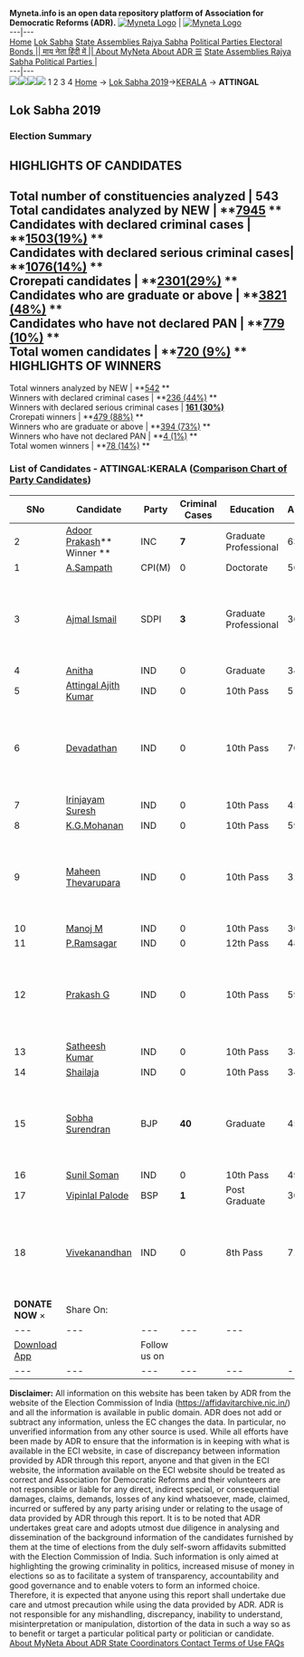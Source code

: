 **Myneta.info is an open data repository platform of Association for Democratic Reforms (ADR).**
[![Myneta Logo](https://www.myneta.info/lib/img/myneta-logo.png)](https://www.myneta.info/) | [![Myneta Logo](https://www.myneta.info/lib/img/adr-logo.png)](https://adrindia.org)  
---|---  
[Home](https://www.myneta.info/) [Lok Sabha](https://www.myneta.info/#ls "Lok Sabha") [ State Assemblies ](https://www.myneta.info/#sa "State Assemblies") [Rajya Sabha](https://www.myneta.info/#rs "Rajya Sabha") [Political Parties ](https://www.myneta.info/party "Political Parties") [ Electoral Bonds ](https://www.myneta.info/electoral_bonds "Electoral Bonds") [ || माय नेता हिंदी में || ](https://translate.google.co.in/translate?prev=hp&hl=en&js=y&u=www.myneta.info&sl=en&tl=hi&history_state0=) [ About MyNeta ](https://adrindia.org/content/about-myneta) [ About ADR ](https://adrindia.org/about-adr/who-we-are) [☰](javascript:void\(0\))
[ State Assemblies ](https://www.myneta.info/#sa "State Assemblies") [ Rajya Sabha ](https://www.myneta.info/#rs "Rajya Sabha") [ Political Parties ](https://www.myneta.info/party "Political Parties")
|   
---|---  
![](https://www.myneta.info/lib/img/banner/banner-1.png)![](https://www.myneta.info/lib/img/banner/banner-2.png)![](https://www.myneta.info/lib/img/banner/banner-3.png)![](https://www.myneta.info/lib/img/banner/banner-4.png)
1  2  3  4 
[Home](https://www.myneta.info/) → [Lok Sabha 2019](https://www.myneta.info/LokSabha2019/)→[KERALA](https://www.myneta.info/LokSabha2019/index.php?action=show_constituencies&state_id=44) → **ATTINGAL**
### 
## Lok Sabha 2019
###  Election Summary 
HIGHLIGHTS OF CANDIDATES  
---  
Total number of constituencies analyzed |  543   
Total candidates analyzed by NEW | **[7945](https://www.myneta.info/LokSabha2019/index.php?action=summary&subAction=candidates_analyzed&sort=candidate#summary) **  
Candidates with declared criminal cases | **[1503(19%)](https://www.myneta.info/LokSabha2019/index.php?action=summary&subAction=crime&sort=candidate#summary) **  
Candidates with declared serious criminal cases| **[1076(14%)](https://www.myneta.info/LokSabha2019/index.php?action=summary&subAction=serious_crime&sort=candidate#summary) **  
Crorepati candidates | **[2301(29%)](https://www.myneta.info/LokSabha2019/index.php?action=summary&subAction=crorepati&sort=candidate#summary) **  
Candidates who are graduate or above | **[3821 (48%)](https://www.myneta.info/LokSabha2019/index.php?action=summary&subAction=education&sort=candidate#summary) **  
Candidates who have not declared PAN | **[779 (10%)](https://www.myneta.info/LokSabha2019/index.php?action=summary&subAction=without_pan&sort=candidate#summary) **  
Total women candidates | **[720 (9%)](https://www.myneta.info/LokSabha2019/index.php?action=summary&subAction=women_candidate&sort=candidate#summary) **  
HIGHLIGHTS OF WINNERS  
---  
Total winners analyzed by NEW | **[542](https://www.myneta.info/LokSabha2019/index.php?action=summary&subAction=winner_analyzed&sort=candidate#summary) **  
Winners with declared criminal cases | **[236 (44%)](https://www.myneta.info/LokSabha2019/index.php?action=summary&subAction=winner_crime&sort=candidate#summary) **  
Winners with declared serious criminal cases | **[161 (30%)](https://www.myneta.info/LokSabha2019/index.php?action=summary&subAction=winner_serious_crime&sort=candidate#summary)**  
Crorepati winners | **[479 (88%)](https://www.myneta.info/LokSabha2019/index.php?action=summary&subAction=winner_crorepati&sort=candidate#summary) **  
Winners who are graduate or above | **[394 (73%)](https://www.myneta.info/LokSabha2019/index.php?action=summary&subAction=winner_education&sort=candidate#summary) **  
Winners who have not declared PAN | **[4 (1%)](https://www.myneta.info/LokSabha2019/index.php?action=summary&subAction=winner_without_pan&sort=candidate#summary) **  
Total women winners | **[78 (14%)](https://www.myneta.info/LokSabha2019/index.php?action=summary&subAction=winner_women&sort=candidate#summary) **  
### List of Candidates - ATTINGAL:KERALA ([Comparison Chart of Party Candidates](https://www.myneta.info/LokSabha2019/comparisonchart.php?constituency_id=650))
SNo | Candidate| Party| Criminal Cases| Education| Age| Total Assets| Liabilities  
---|---|---|---|---|---|---|---  
2  | [Adoor Prakash](https://www.myneta.info/LokSabha2019/candidate.php?candidate_id=9108)** Winner ** | INC | **7** | Graduate Professional| 63 | Rs 14,40,98,612 ~ 14 Crore+ | Rs 2,76,22,685 ~ 2 Crore+  
1  | [A.Sampath](https://www.myneta.info/LokSabha2019/candidate.php?candidate_id=9107) | CPI(M) | 0 | Doctorate| 56 | Rs 3,84,48,688 ~ 3 Crore+ | Rs 36,11,333 ~ 36 Lacs+  
3  | [Ajmal Ismail](https://www.myneta.info/LokSabha2019/candidate.php?candidate_id=9123) | SDPI | **3** | Graduate Professional| 36 | ![](https://myneta.info/image_v2.php?myneta_folder=LokSabha2019&candidate_id=9123&col=ta) | ![](https://myneta.info/image_v2.php?myneta_folder=LokSabha2019&candidate_id=9123&col=lia)  
4  | [Anitha](https://www.myneta.info/LokSabha2019/candidate.php?candidate_id=9110) | IND | 0 | Graduate| 34 | Rs 25,000 ~ 25 Thou+ | Rs 0 ~   
5  | [Attingal Ajith Kumar](https://www.myneta.info/LokSabha2019/candidate.php?candidate_id=9115) | IND | 0 | 10th Pass| 51 | Rs 50,800 ~ 50 Thou+ | Rs 0 ~   
6  | [Devadathan](https://www.myneta.info/LokSabha2019/candidate.php?candidate_id=9112) | IND | 0 | 10th Pass| 70 | ![](https://myneta.info/image_v2.php?myneta_folder=LokSabha2019&candidate_id=9112&col=ta) | ![](https://myneta.info/image_v2.php?myneta_folder=LokSabha2019&candidate_id=9112&col=lia)  
7  | [Irinjayam Suresh](https://www.myneta.info/LokSabha2019/candidate.php?candidate_id=9125) | IND | 0 | 10th Pass| 45 | Nil | Rs 0 ~   
8  | [K.G.Mohanan](https://www.myneta.info/LokSabha2019/candidate.php?candidate_id=9130) | IND | 0 | 10th Pass| 59 | Rs 1,00,000 ~ 1 Lacs+ | Rs 0 ~   
9  | [Maheen Thevarupara](https://www.myneta.info/LokSabha2019/candidate.php?candidate_id=9109) | IND | 0 | 10th Pass| 31 | ![](https://myneta.info/image_v2.php?myneta_folder=LokSabha2019&candidate_id=9109&col=ta) | ![](https://myneta.info/image_v2.php?myneta_folder=LokSabha2019&candidate_id=9109&col=lia)  
10  | [Manoj M](https://www.myneta.info/LokSabha2019/candidate.php?candidate_id=9116) | IND | 0 | 10th Pass| 30 | Rs 69,850 ~ 69 Thou+ | Rs 0 ~   
11  | [P.Ramsagar](https://www.myneta.info/LokSabha2019/candidate.php?candidate_id=9129) | IND | 0 | 12th Pass| 48 | Rs 5,89,800 ~ 5 Lacs+ | Rs 26,510 ~ 26 Thou+  
12  | [Prakash G](https://www.myneta.info/LokSabha2019/candidate.php?candidate_id=9128) | IND | 0 | 10th Pass| 59 | ![](https://myneta.info/image_v2.php?myneta_folder=LokSabha2019&candidate_id=9128&col=ta) | ![](https://myneta.info/image_v2.php?myneta_folder=LokSabha2019&candidate_id=9128&col=lia)  
13  | [Satheesh Kumar](https://www.myneta.info/LokSabha2019/candidate.php?candidate_id=9113) | IND | 0 | 10th Pass| 38 | Rs 9,18,440 ~ 9 Lacs+ | Rs 1,75,000 ~ 1 Lacs+  
14  | [Shailaja](https://www.myneta.info/LokSabha2019/candidate.php?candidate_id=9114) | IND | 0 | 10th Pass| 34 | Rs 1,25,190 ~ 1 Lacs+ | Rs 0 ~   
15  | [Sobha Surendran](https://www.myneta.info/LokSabha2019/candidate.php?candidate_id=9111) | BJP | **40** | Graduate| 45 | ![](https://myneta.info/image_v2.php?myneta_folder=LokSabha2019&candidate_id=9111&col=ta) | ![](https://myneta.info/image_v2.php?myneta_folder=LokSabha2019&candidate_id=9111&col=lia)  
16  | [Sunil Soman](https://www.myneta.info/LokSabha2019/candidate.php?candidate_id=9126) | IND | 0 | 10th Pass| 49 | Rs 14,110 ~ 14 Thou+ | Rs 0 ~   
17  | [Vipinlal Palode](https://www.myneta.info/LokSabha2019/candidate.php?candidate_id=9127) | BSP | **1** | Post Graduate| 30 | Rs 5,04,936 ~ 5 Lacs+ | Rs 6,23,334 ~ 6 Lacs+  
18  | [Vivekanandhan](https://www.myneta.info/LokSabha2019/candidate.php?candidate_id=9131) | IND | 0 | 8th Pass| 71 | ![](https://myneta.info/image_v2.php?myneta_folder=LokSabha2019&candidate_id=9131&col=ta) | ![](https://myneta.info/image_v2.php?myneta_folder=LokSabha2019&candidate_id=9131&col=lia)  
|  **DONATE NOW** × |  Share On:  | [](https://api.whatsapp.com/send?text=https%3A%2F%2Fmyneta.info%2Fpunjab2022%2Findex.php%3Faction%3Dshow_constituencies%26state_id%3D19) | [](https://www.facebook.com/sharer/sharer.php?u=https%3A%2F%2Fmyneta.info%2Fpunjab2022%2Findex.php%3Faction%3Dshow_constituencies%26state_id%3D19) | [](https://twitter.com/share?url=https%3A%2F%2Fmyneta.info%2Fpunjab2022%2Findex.php%3Faction%3Dshow_constituencies%26state_id%3D19)  
---|---|---|---|---  
| [ Download App ](https://play.google.com/store/apps/details?id=com.webrosoft.myneta1&pcampaignid=pcampaignidMKT-Other-global-all-co-prtnr-py-PartBadge-Mar2515-1) | [](https://play.google.com/store/apps/details?id=com.webrosoft.myneta1&pcampaignid=pcampaignidMKT-Other-global-all-co-prtnr-py-PartBadge-Mar2515-1) |  Follow us on  | [](https://www.facebook.com/adrindia.org/) | [](https://twitter.com/adrspeaks) | [](https://groups.google.com/g/national-election-watch?hl=en&pli=1) | [](https://www.instagram.com/adrspeaks/) | [](https://www.youtube.com/user/adrspeaks) | [](https://sharechat.com/profile/adrspeaks)  
---|---|---|---|---|---|---|---|---  
**Disclaimer:** All information on this website has been taken by ADR from the website of the Election Commission of India (https://affidavitarchive.nic.in/) and all the information is available in public domain. ADR does not add or subtract any information, unless the EC changes the data. In particular, no unverified information from any other source is used. While all efforts have been made by ADR to ensure that the information is in keeping with what is available in the ECI website, in case of discrepancy between information provided by ADR through this report, anyone and that given in the ECI website, the information available on the ECI website should be treated as correct and Association for Democratic Reforms and their volunteers are not responsible or liable for any direct, indirect special, or consequential damages, claims, demands, losses of any kind whatsoever, made, claimed, incurred or suffered by any party arising under or relating to the usage of data provided by ADR through this report. It is to be noted that ADR undertakes great care and adopts utmost due diligence in analysing and dissemination of the background information of the candidates furnished by them at the time of elections from the duly self-sworn affidavits submitted with the Election Commission of India. Such information is only aimed at highlighting the growing criminality in politics, increased misuse of money in elections so as to facilitate a system of transparency, accountability and good governance and to enable voters to form an informed choice. Therefore, it is expected that anyone using this report shall undertake due care and utmost precaution while using the data provided by ADR. ADR is not responsible for any mishandling, discrepancy, inability to understand, misinterpretation or manipulation, distortion of the data in such a way so as to benefit or target a particular political party or politician or candidate. 
[ About MyNeta ](https://adrindia.org/content/about-myneta) [ About ADR ](https://adrindia.org/about-adr/who-we-are) [ State Coordinators ](https://adrindia.org/about-adr/state-coordinators) [ Contact ](https://adrindia.org/contact-us) [ Terms of Use ](https://adrindia.org/content/adr-terms-use) [ FAQs ](https://adrindia.org/content/faqs)
